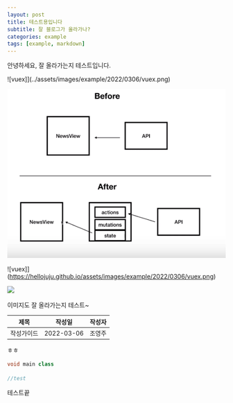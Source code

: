 ```yaml
---
layout: post
title: 테스트용입니다
subtitle: 잘 블로그가 올라가나? 
categories: example
tags: [example, markdown]
---
```


안녕하세요, 잘 올라가는지 테스트입니다. 


![vuex]](../assets/images/example/2022/0306/vuex.png)

<img src="../assets/images/example/2022/0306/vuex.png"/>

![vuex]](https://hellojuju.github.io/assets/images/example/2022/0306/vuex.png)

<img src="https://hellojuju.github.io/assets/images/example/2022/0306/vuex.png"/>

이미지도 잘 올라가는지 테스트~

| 제목 | 작성일 | 작성자 |
| --- | --- | --- |
| 작성가이드 | 2022-03-06 | 조영주 |

ㅎㅎ
```java
void main class

//test

```

테스트끝